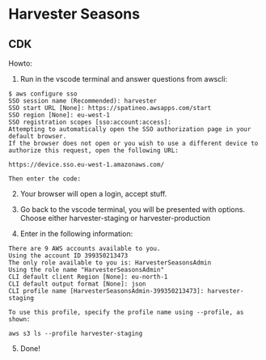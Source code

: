 # Harvester Seasons



## CDK

Howto:

1. Run in the vscode terminal and answer questions from awscli:

```shell
$ aws configure sso
SSO session name (Recommended): harvester
SSO start URL [None]: https://spatineo.awsapps.com/start
SSO region [None]: eu-west-1
SSO registration scopes [sso:account:access]:
Attempting to automatically open the SSO authorization page in your default browser.
If the browser does not open or you wish to use a different device to authorize this request, open the following URL:

https://device.sso.eu-west-1.amazonaws.com/

Then enter the code:
```

2. Your browser will open a login, accept stuff. 
3. Go back to the vscode terminal, you will be presented with options. Choose either harvester-staging or harvester-production

4. Enter in the following information:

```shell
There are 9 AWS accounts available to you.
Using the account ID 399350213473
The only role available to you is: HarvesterSeasonsAdmin
Using the role name "HarvesterSeasonsAdmin"
CLI default client Region [None]: eu-north-1
CLI default output format [None]: json
CLI profile name [HarvesterSeasonsAdmin-399350213473]: harvester-staging

To use this profile, specify the profile name using --profile, as shown:

aws s3 ls --profile harvester-staging
```

5. Done!
